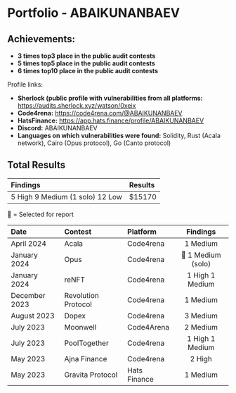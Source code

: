 
# Portfolio - ABAIKUNANBAEV

## Achievements:

- **3 times top3 place in the public audit contests**
- **5 times top5 place in the public audit contests**
- **6 times top10 place in the public audit contests**

Profile links:
- **Sherlock (public profile with vulnerabilities from all platforms:** https://audits.sherlock.xyz/watson/0xeix
- **Code4rena:** https://code4rena.com/@ABAIKUNANBAEV
- **HatsFinance:** https://app.hats.finance/profile/ABAIKUNANBAEV 
- **Discord:** ABAIKUNANBAEV
- **Languages on which vulnerabilities were found:** Solidity, Rust (Acala network), Cairo (Opus protocol), Go (Canto protocol)


## Total Results


| Findings             | Results    | 
|:-------------------|:-------------|
| 5 High 9 Medium (1 solo) 12 Low  | $15170 |

🥇 = Selected for report

| Date             | Contest                                                                       | Platform                                                                                 | Findings | 
|:-------------------|:------------------------------------------------------------------------------|:--------------------------------------------------------------------------------------------|:-------:|
|April 2024  | Acala | Code4rena | 1 Medium  | 
|January 2024  | Opus | Code4rena | 🥇 1 Medium (solo) | 
|January 2024  | reNFT | Code4rena | 1 High 1 Medium | 
|December 2023  | Revolution Protocol | Code4rena | 1 Medium | 
|August  2023  | Dopex | Code4rena | 3 Medium  | 
|July 2023  |  Moonwell  | Code4Arena | 2 Medium | 
|July 2023 | PoolTogether  | Code4rena | 1 High 1 Medium  |
|May 2023  | Ajna Finance    | Code4rena | 2 High  |
|May 2023  | Gravita Protocol | Hats Finance | 1 Medium  |

